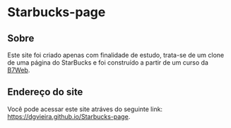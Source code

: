 # Starbucks-page

## Sobre

Este site foi criado apenas com finalidade de estudo, trata-se de um clone de uma página do StarBucks e foi construído a partir de um curso da [B7Web](https://b7web.com.br).

## Endereço do site

Você pode acessar este site atráves do seguinte link: https://dgvieira.github.io/Starbucks-page.

